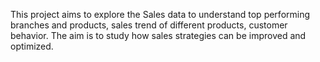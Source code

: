 This project aims to explore the Sales data to understand top performing branches and products, sales trend of different products, customer behavior. The aim is to study how sales strategies can be improved and optimized.
